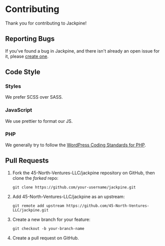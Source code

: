 # Contributing

Thank you for contributing to Jackpine!

## Reporting Bugs

If you've found a bug in Jackpine, and there isn't already an open issue for it, please [create one](https://github.com/45-North-Ventures-LLC/jackpine/issues/new?template=bug_report.md&labels=bug).

## Code Style

### Styles

We prefer SCSS over SASS.

### JavaScript

We use prettier to format our JS.

### PHP

We generally try to follow the [WordPress Coding Standards for PHP](https://make.wordpress.org/core/handbook/best-practices/coding-standards/php/).

## Pull Requests

1. Fork the 45-North-Ventures-LLC/jackpine repository on GitHub, then clone the _forked_ repo:

    ```Shell
    git clone https://github.com/your-username/jackpine.git
    ```

2. Add 45-North-Ventures-LLC/jackpine as an upstream:

    ```Shell
    git remote add upstream https://github.com/45-North-Ventures-LLC/jackpine.git
    ```

3. Create a new branch for your feature:

    ```Shell
    git checkout -b your-branch-name
    ```

4. Create a pull request on GitHub.
